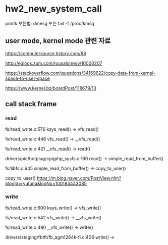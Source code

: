 # hw2_new_system_call

printk 보는법: dmesg 또는 tail -f /proc/kmsg

## user mode, kernel mode 관련 자료

https://computersource.tistory.com/68

http://egloos.zum.com/rousalome/v/10000207

https://stackoverflow.com/questions/34159622/copy-data-from-kernel-space-to-user-space

https://www.kernel.bz/boardPost/118679/13



## call stack frame

### read

fs/read_write.c:576 ksys_read() -> vfs_read()

fs/read_write.c:446 vfs_read() -> __vfs_read()

fs/read_write.c:421 __vfs_read() -> read()

drivers/pic/hotplug/cpqphp_sysfs.c:160 read() -> simple_read_from_buffer()

fs/libfs.c:645 simple_read_from_buffer() -> copy_to_user()


copy_to_user()
https://m.blog.naver.com/PostView.nhn?blogId=ryutuna&logNo=100184443085



### write

fs/read_write.c:600 ksys_write() -> vfs_write()

fs/read_write.c:542 vfs_write() -> __vfs_write()

fs/read_write.c:490 __vfs_write() -> write()

drivers/staging/fbtft/fb_agm1264k-fl.c:406 write() -> 




